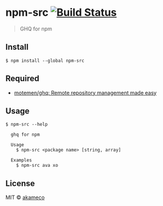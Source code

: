 # npm-src [![Build Status](https://travis-ci.org/akameco/npm-src.svg?branch=master)](https://travis-ci.org/akameco/npm-src)

> GHQ for npm


## Install

```
$ npm install --global npm-src
```

## Required

- [motemen/ghq: Remote repository management made easy](https://github.com/motemen/ghq)

## Usage

```
$ npm-src --help

  ghq for npm

  Usage
    $ npm-src <package name> [string, array]

  Examples
    $ npm-src ava xo
```


## License

MIT © [akameco](http://akameco.github.io)
